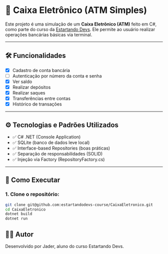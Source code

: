 # 💸 Caixa Eletrônico (ATM Simples)

Este projeto é uma simulação de um **Caixa Eletrônico (ATM)** feito em C#, como parte do curso da [Estartando Devs](https://estartandodevs.com.br/). Ele permite ao usuário realizar operações bancárias básicas via terminal.

---

## 🛠️ Funcionalidades

- [x] Cadastro de conta bancária
- [ ] Autenticação por número da conta e senha
- [x] Ver saldo
- [x] Realizar depósitos
- [x] Realizar saques
- [x] Transferências entre contas
- [x] Histórico de transações

---

## ⚙️ Tecnologias e Padrões Utilizados

- ✅ C# .NET (Console Application)
- ✅ SQLite (banco de dados leve local)
- ✅ Interface-based Repositories (boas práticas)
- ✅ Separação de responsabilidades (SOLID)
- ✅ Injeção via Factory (RepositoryFactory.cs)
  
---

## 🚀 Como Executar

### 1. Clone o repositório:

```bash
git clone git@github.com:estartandodevs-course/CaixaEletronico.git
cd CaixaEletronico
dotnet build
dotnet run
```



## 🙋‍♂️ Autor

Desenvolvido por Jader, aluno do curso Estartando Devs.
